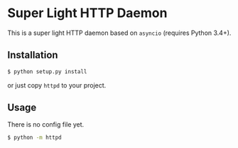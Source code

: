 Super Light HTTP Daemon
===
This is a super light HTTP daemon based on `asyncio` (requires Python 3.4+).

Installation
---
``` sh
$ python setup.py install
```
or just copy `httpd` to your project.

Usage
---
There is no config file yet.

```sh
$ python -m httpd
```
